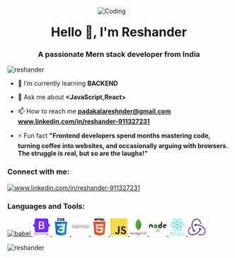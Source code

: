 
<img align="right" alt="Coding" width="300" src="https://usersnap.com/blog/wp-content/uploads/2020/05/How-to-become-a-front-end-developer-1280x720.png">
<h1 align="center">Hello 👋, I'm Reshander</h1>
<h3 align="center">A passionate Mern stack developer from India</h3>



<p align="left"> <img src="https://komarev.com/ghpvc/?username=reshander&label=Profile%20views&color=0e75b6&style=flat" alt="reshander" />  </p>

- 🌱 I’m currently learning **BACKEND**

- 💬 Ask me about **<JavaScript,React>**

- 📫 How to reach me **padakalareshnder@gmail.com** **www.linkedin.com/in/reshander-911327231**

- ⚡ Fun fact **"Frontend developers spend months mastering code, turning coffee into websites, and occasionally arguing with browsers. The struggle is real, but so are the laughs!"**

<h3 align="left">Connect with me:</h3>
<p align="left">
<a href="https://linkedin.com/in/www.linkedin.com/in/reshander-911327231" target="blank"><img align="center" src="https://raw.githubusercontent.com/rahuldkjain/github-profile-readme-generator/master/src/images/icons/Social/linked-in-alt.svg" alt="www.linkedin.com/in/reshander-911327231" height="30" width="40" /></a>
</p>

<h3 align="left">Languages and Tools:</h3>
<p align="left"> <a href="https://babeljs.io/" target="_blank" rel="noreferrer"> <img src="https://www.vectorlogo.zone/logos/babeljs/babeljs-icon.svg" alt="babel" width="40" height="40"/> </a> <a href="https://getbootstrap.com" target="_blank" rel="noreferrer"> <img src="https://raw.githubusercontent.com/devicons/devicon/master/icons/bootstrap/bootstrap-plain-wordmark.svg" alt="bootstrap" width="40" height="40"/> </a> <a href="https://www.w3schools.com/css/" target="_blank" rel="noreferrer"> <img src="https://raw.githubusercontent.com/devicons/devicon/master/icons/css3/css3-original-wordmark.svg" alt="css3" width="40" height="40"/> </a> <a href="https://expressjs.com" target="_blank" rel="noreferrer"> <img src="https://raw.githubusercontent.com/devicons/devicon/master/icons/express/express-original-wordmark.svg" alt="express" width="40" height="40"/> </a> <a href="https://www.w3.org/html/" target="_blank" rel="noreferrer"> <img src="https://raw.githubusercontent.com/devicons/devicon/master/icons/html5/html5-original-wordmark.svg" alt="html5" width="40" height="40"/> </a> <a href="https://developer.mozilla.org/en-US/docs/Web/JavaScript" target="_blank" rel="noreferrer"> <img src="https://raw.githubusercontent.com/devicons/devicon/master/icons/javascript/javascript-original.svg" alt="javascript" width="40" height="40"/> </a> <a href="https://www.mongodb.com/" target="_blank" rel="noreferrer"> <img src="https://raw.githubusercontent.com/devicons/devicon/master/icons/mongodb/mongodb-original-wordmark.svg" alt="mongodb" width="40" height="40"/> </a> <a href="https://nodejs.org" target="_blank" rel="noreferrer"> <img src="https://raw.githubusercontent.com/devicons/devicon/master/icons/nodejs/nodejs-original-wordmark.svg" alt="nodejs" width="40" height="40"/> </a> <a href="https://reactjs.org/" target="_blank" rel="noreferrer"> <img src="https://raw.githubusercontent.com/devicons/devicon/master/icons/react/react-original-wordmark.svg" alt="react" width="40" height="40"/> </a> <a href="https://redux.js.org" target="_blank" rel="noreferrer"> <img src="https://raw.githubusercontent.com/devicons/devicon/master/icons/redux/redux-original.svg" alt="redux" width="40" height="40"/> </a> </p>

<p><img align="center" src="https://github-readme-stats.vercel.app/api/top-langs?username=reshander&show_icons=true&locale=en&layout=compact" alt="reshander" /></p>
